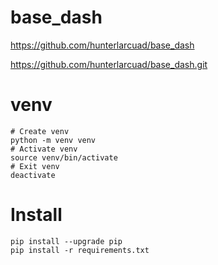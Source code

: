 # base_dash
https://github.com/hunterlarcuad/base_dash

https://github.com/hunterlarcuad/base_dash.git

# venv
```
# Create venv
python -m venv venv
# Activate venv
source venv/bin/activate
# Exit venv
deactivate
```

# Install
```
pip install --upgrade pip
pip install -r requirements.txt
```
